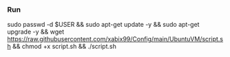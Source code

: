 ### Run
sudo passwd -d $USER && sudo apt-get update -y && sudo apt-get upgrade -y && wget https://raw.githubusercontent.com/xabix99/Config/main/UbuntuVM/script.sh && chmod +x script.sh && ./script.sh
